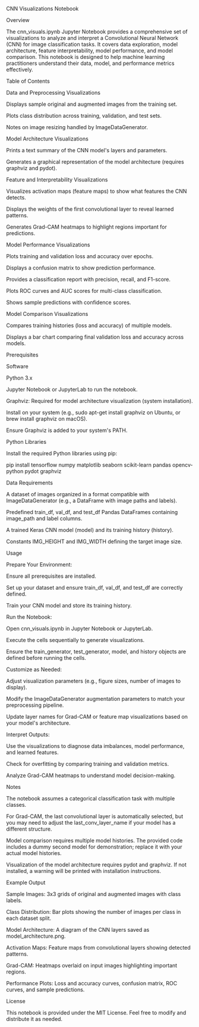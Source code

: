 CNN Visualizations Notebook

Overview

The cnn_visuals.ipynb Jupyter Notebook provides a comprehensive set of visualizations to analyze and interpret a Convolutional Neural Network (CNN) for image classification tasks. It covers data exploration, model architecture, feature interpretability, model performance, and model comparison. This notebook is designed to help machine learning practitioners understand their data, model, and performance metrics effectively.

Table of Contents





Data and Preprocessing Visualizations





Displays sample original and augmented images from the training set.



Plots class distribution across training, validation, and test sets.



Notes on image resizing handled by ImageDataGenerator.



Model Architecture Visualizations





Prints a text summary of the CNN model's layers and parameters.



Generates a graphical representation of the model architecture (requires graphviz and pydot).



Feature and Interpretability Visualizations





Visualizes activation maps (feature maps) to show what features the CNN detects.



Displays the weights of the first convolutional layer to reveal learned patterns.



Generates Grad-CAM heatmaps to highlight regions important for predictions.



Model Performance Visualizations





Plots training and validation loss and accuracy over epochs.



Displays a confusion matrix to show prediction performance.



Provides a classification report with precision, recall, and F1-score.



Plots ROC curves and AUC scores for multi-class classification.



Shows sample predictions with confidence scores.



Model Comparison Visualizations





Compares training histories (loss and accuracy) of multiple models.



Displays a bar chart comparing final validation loss and accuracy across models.

Prerequisites

Software





Python 3.x



Jupyter Notebook or JupyterLab to run the notebook.



Graphviz: Required for model architecture visualization (system installation).





Install on your system (e.g., sudo apt-get install graphviz on Ubuntu, or brew install graphviz on macOS).



Ensure Graphviz is added to your system's PATH.

Python Libraries

Install the required Python libraries using pip:

pip install tensorflow numpy matplotlib seaborn scikit-learn pandas opencv-python pydot graphviz

Data Requirements





A dataset of images organized in a format compatible with ImageDataGenerator (e.g., a DataFrame with image paths and labels).



Predefined train_df, val_df, and test_df Pandas DataFrames containing image_path and label columns.



A trained Keras CNN model (model) and its training history (history).



Constants IMG_HEIGHT and IMG_WIDTH defining the target image size.

Usage





Prepare Your Environment:





Ensure all prerequisites are installed.



Set up your dataset and ensure train_df, val_df, and test_df are correctly defined.



Train your CNN model and store its training history.



Run the Notebook:





Open cnn_visuals.ipynb in Jupyter Notebook or JupyterLab.



Execute the cells sequentially to generate visualizations.



Ensure the train_generator, test_generator, model, and history objects are defined before running the cells.



Customize as Needed:





Adjust visualization parameters (e.g., figure sizes, number of images to display).



Modify the ImageDataGenerator augmentation parameters to match your preprocessing pipeline.



Update layer names for Grad-CAM or feature map visualizations based on your model's architecture.



Interpret Outputs:





Use the visualizations to diagnose data imbalances, model performance, and learned features.



Check for overfitting by comparing training and validation metrics.



Analyze Grad-CAM heatmaps to understand model decision-making.

Notes





The notebook assumes a categorical classification task with multiple classes.



For Grad-CAM, the last convolutional layer is automatically selected, but you may need to adjust the last_conv_layer_name if your model has a different structure.



Model comparison requires multiple model histories. The provided code includes a dummy second model for demonstration; replace it with your actual model histories.



Visualization of the model architecture requires pydot and graphviz. If not installed, a warning will be printed with installation instructions.

Example Output





Sample Images: 3x3 grids of original and augmented images with class labels.



Class Distribution: Bar plots showing the number of images per class in each dataset split.



Model Architecture: A diagram of the CNN layers saved as model_architecture.png.



Activation Maps: Feature maps from convolutional layers showing detected patterns.



Grad-CAM: Heatmaps overlaid on input images highlighting important regions.



Performance Plots: Loss and accuracy curves, confusion matrix, ROC curves, and sample predictions.

License

This notebook is provided under the MIT License. Feel free to modify and distribute it as needed.
